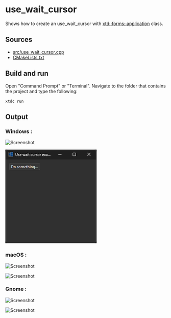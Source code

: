 # use_wait_cursor

Shows how to create an use_wait_cursor with [xtd::forms::application](https://gammasoft71.github.io/xtd/reference_guides/latest/classxtd_1_1forms_1_1application.html) class.

## Sources

* [src/use_wait_cursor.cpp](src/use_wait_cursor.cpp)
* [CMakeLists.txt](CMakeLists.txt)

## Build and run

Open "Command Prompt" or "Terminal". Navigate to the folder that contains the project and type the following:

```shell
xtdc run
```

## Output

### Windows :

![Screenshot](../../../../docs/pictures/examples/use_wait_cursor_w.png)

![Screenshot](../../../../docs/pictures/examples/use_wait_cursor_wd.png)

### macOS :

![Screenshot](../../../../docs/pictures/examples/use_wait_cursor_m.png)

![Screenshot](../../../../docs/pictures/examples/use_wait_cursor_md.png)

### Gnome :

![Screenshot](../../../../docs/pictures/examples/use_wait_cursor_g.png)

![Screenshot](../../../../docs/pictures/examples/use_wait_cursor_gd.png)
